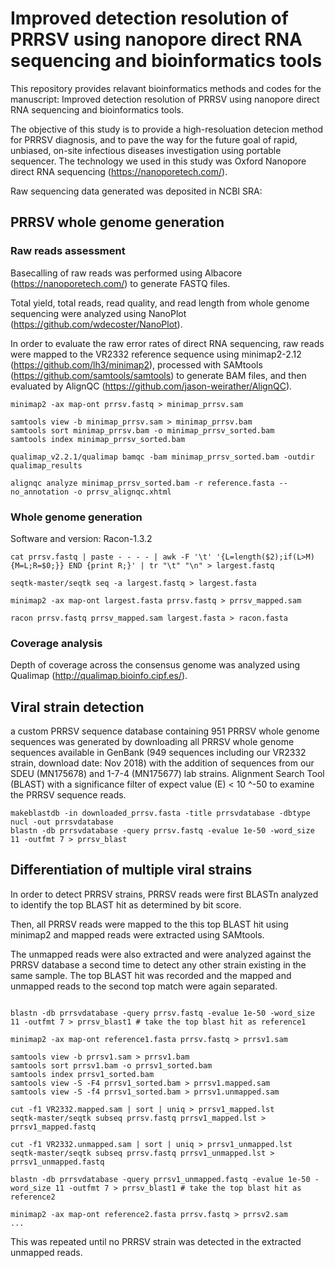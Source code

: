 # Improved detection resolution of PRRSV using nanopore direct RNA sequencing and bioinformatics tools

This repository provides relavant bioinformatics methods and codes for the manuscript: Improved detection resolution of PRRSV using nanopore direct RNA sequencing and bioinformatics tools. 

The objective of this study is to provide a high-resoluation detecion method for PRRSV diagnosis, and to pave the way for the future goal of  rapid, unbiased, on-site infectious diseases investigation using portable sequencer. The technology we used in this study was Oxford Nanopore direct RNA sequencing (https://nanoporetech.com/).

Raw sequencing data generated was deposited in NCBI SRA:

## PRRSV whole genome generation

### Raw reads assessment 

Basecalling of raw reads was performed using Albacore (https://nanoporetech.com/) to generate FASTQ files. 

Total yield, total reads, read quality, and read length from whole genome sequencing were analyzed using NanoPlot (https://github.com/wdecoster/NanoPlot).

In order to evaluate the raw error rates of direct RNA sequencing, raw reads were mapped to the VR2332 reference sequence using minimap2-2.12 (https://github.com/lh3/minimap2), processed with SAMtools (https://github.com/samtools/samtools) to generate BAM files, and then evaluated by AlignQC (https://github.com/jason-weirather/AlignQC).

```
minimap2 -ax map-ont prrsv.fastq > minimap_prrsv.sam  

samtools view -b minimap_prrsv.sam > minimap_prrsv.bam
samtools sort minimap_prrsv.bam -o minimap_prrsv_sorted.bam
samtools index minimap_prrsv_sorted.bam

qualimap_v2.2.1/qualimap bamqc -bam minimap_prrsv_sorted.bam -outdir qualimap_results

alignqc analyze minimap_prrsv_sorted.bam -r reference.fasta --no_annotation -o prrsv_alignqc.xhtml

```

### Whole genome generation
Software and version: Racon-1.3.2

```
cat prrsv.fastq | paste - - - - | awk -F '\t' '{L=length($2);if(L>M) {M=L;R=$0;}} END {print R;}' | tr "\t" "\n" > largest.fastq

seqtk-master/seqtk seq -a largest.fastq > largest.fasta

minimap2 -ax map-ont largest.fasta prrsv.fastq > prrsv_mapped.sam  

racon prrsv.fastq prrsv_mapped.sam largest.fasta > racon.fasta

```

### Coverage analysis
Depth of coverage across the consensus genome was analyzed using Qualimap (http://qualimap.bioinfo.cipf.es/).

## Viral strain detection 
a custom PRRSV sequence database containing 951 PRRSV whole genome sequences was generated by downloading all PRRSV whole genome sequences available in GenBank (949 sequences including our VR2332 strain, download date: Nov 2018) with the addition of sequences from our SDEU (MN175678) and 1-7-4 (MN175677) lab strains. 
Alignment Search Tool (BLAST) with a significance filter of expect value (E) < 10 ^-50 to examine the PRRSV sequence reads. 

```
makeblastdb -in downloaded_prrsv.fasta -title prrsvdatabase -dbtype nucl -out prrsvdatabase
blastn -db prrsvdatabase -query prrsv.fastq -evalue 1e-50 -word_size 11 -outfmt 7 > prrsv_blast

```

## Differentiation of multiple viral strains
In order to detect PRRSV strains, PRRSV reads were first BLASTn analyzed to identify the top BLAST hit as determined by bit score. 

Then, all PRRSV reads were mapped to the this top BLAST hit using minimap2 and mapped reads were extracted using SAMtools. 

The unmapped reads were also extracted and were analyzed against the PRRSV database a second time to detect any other strain existing in the same sample. The top BLAST hit was recorded and the mapped and unmapped reads to the second top match were again separated. 

```

blastn -db prrsvdatabase -query prrsv.fastq -evalue 1e-50 -word_size 11 -outfmt 7 > prrsv_blast1 # take the top blast hit as reference1

minimap2 -ax map-ont reference1.fasta prrsv.fastq > prrsv1.sam

samtools view -b prrsv1.sam > prrsv1.bam
samtools sort prrsv1.bam -o prrsv1_sorted.bam
samtools index prrsv1_sorted.bam
samtools view -S -F4 prrsv1_sorted.bam > prrsv1.mapped.sam 
samtools view -S -f4 prrsv1_sorted.bam > prrsv1.unmapped.sam

cut -f1 VR2332.mapped.sam | sort | uniq > prrsv1_mapped.lst
seqtk-master/seqtk subseq prrsv.fastq prrsv1_mapped.lst > prrsv1_mapped.fastq

cut -f1 VR2332.unmapped.sam | sort | uniq > prrsv1_unmapped.lst
seqtk-master/seqtk subseq prrsv.fastq prrsv1_unmapped.lst > prrsv1_unmapped.fastq

blastn -db prrsvdatabase -query prrsv1_unmapped.fastq -evalue 1e-50 -word_size 11 -outfmt 7 > prrsv_blast1 # take the top blast hit as reference2

minimap2 -ax map-ont reference2.fasta prrsv.fastq > prrsv2.sam
...

```
This was repeated until no PRRSV strain was detected in the extracted unmapped reads. 
